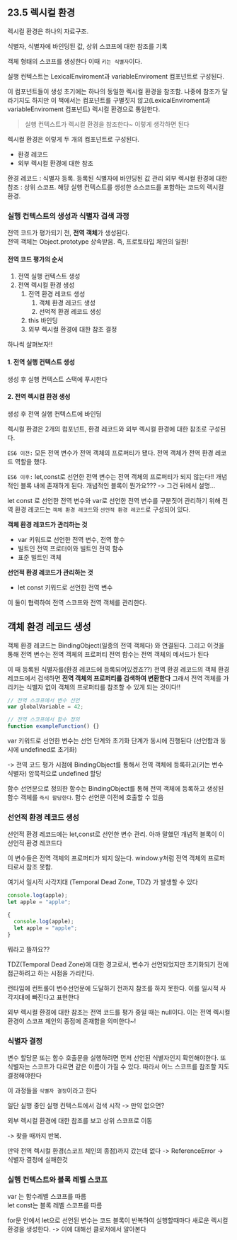 ## 23.5 렉시컬 환경

렉시컬 환경은 하나의 자료구조.

식별자, 식별자에 바인딩된 값, 상위 스코프에 대한 참조를 기록

객체 형태의 스코프를 생성한다 이때 `키는 식별자`이다.

실행 컨텍스트는 LexicalEnviroment과 variableEnviroment 컴포넌트로 구성된다.

이 컴포넌트들이 생성 초기에는 하나의 동일한 렉시컬 환경을 참조함.
나중에 참조가 달라기지도 하지만 이 책에서는 컴포넌트를 구별짓지 않고(LexicalEnviroment과 variableEnviroment 컴포넌트) 렉시컬 환경으로 통일한다.

> 실행 컨텍스트가 렉시컬 환경을 참조한다~ 이렇게 생각하면 된다

렉시컬 환경은 이렇게 두 개의 컴포넌트로 구성된다.

- 환경 레코드
- 외부 렉시컬 환경에 대한 참조

환경 레코드 : 식별자 등록. 등록된 식별자에 바인딩된 값 관리
외부 렉시컬 환경에 대한 참조 : 상위 스코프. 해당 실행 컨텍스트를 생성한 소스코드를 포함하는 코드의 렉시컬 환경.

### 실행 컨텍스트의 생성과 식별자 검색 과정

전역 코드가 평가되기 전, **전역 객체**가 생성된다. <br>
전역 객체는 Object.prototype 상속받음. 즉, 프로토타입 체인의 일원!

#### 전역 코드 평가의 순서

1. 전역 실행 컨텍스트 생성
2. 전역 렉시컬 환경 생성
   1. 전역 환경 레코드 생성
      1. 객체 환경 레코드 생성
      2. 선억적 환경 레코드 생성
   2. this 바인딩
   3. 외부 렉시컬 환경에 대한 참조 결정

하나씩 살펴보자!!

#### 1. 전역 실행 컨텍스트 생성

생성 후 실행 컨텍스트 스택에 푸시한다

#### 2. 전역 렉시컬 환경 생성

생성 후 전역 실행 컨텍스트에 바인딩

렉시컬 환경은 2개의 컴포넌트, 환경 레코드와 외부 렉시컬 환경에 대한 참조로 구성된다.

`ES6 이전:`
모든 전역 변수가 전역 객체의 프로퍼티가 됐다.
전역 객체가 전역 환경 레코드 역할을 했다.

`ES6 이후:`
let,const로 선언한 전역 변수는 전역 객체의 프로퍼티가 되지 않는다!!
개념적인 블록 내에 존재하게 된다.
개념적인 블록이 뭔가요???
-> 그건 뒤에서 설명...

let const 로 선언한 전역 변수와 var로 선언한 전역 변수를 구분짓어 관리하기 위해
전역 환경 레코드는 `객체 환경 레코드`와 `선언적 환경 레코드`로 구성되어 있다.

**객체 환경 레코드가 관리하는 것**

- var 키워드로 선언한 전역 변수, 전역 함수
- 빌트인 전역 프로터이와 빌트인 전역 함수
- 표준 빌트인 객체

**선언적 환경 레코드가 관리하는 것**

- let const 키워드로 선언한 전역 변수

이 둘이 협력하여 전역 스코프와 전역 객체를 관리한다.

## 객체 환경 레코드 생성

객체 환경 레코드는 BindingObject(일종의 전역 객체다) 와 연결된다.
그리고 이것을 통해 전역 변수는 전역 객체의 프로퍼티
전역 함수는 전역 객체의 메서드가 된다

이 때 등록된 식별자를(환경 레코드에 등록되어있겠죠??) 전역 환경 레코드의 객체 환경 레코드에서 검색하면 **전역 객체의 프로퍼티를 검색하여 변환한다**
그래서 전역 객체를 가리키는 식별자 없이 객체의 프로퍼티를 참조할 수 있게 되는 것이다!!

```js
// 전역 스코프에서 변수 선언
var globalVariable = 42;

// 전역 스코프에서 함수 정의
function exampleFunction() {}
```

var 키워드로 선언한 변수는 선언 단계와 초기화 단계가 동시에 진행된다
(선언함과 동시에 undefined로 초기화)

-> 전역 코드 평가 시점에 BindingObject를 통해서 전역 객체에 등록하고(키는 변수 식별자) 암묵적으로 undefined 할당

함수 선언문으로 정의한 함수는
BindingObject를 통해 전역 객체에 등록하고 생성된 함수 객체를 `즉시 할당한다`.
함수 선언문 이전에 호출할 수 있음

### 선언적 환경 레코드 생성

선언적 환경 레코드에는 let,const로 선언한 변수 관리.
아까 말했던 개념적 블록이 이 선언적 환경 레코드다

이 변수들은 전역 객체의 프로퍼티가 되지 않는다. window.y처럼 전역 객체의 프로퍼티로서 참조 못함.

여기서 일시적 사각지대 (Temporal Dead Zone, TDZ) 가 발생할 수 있다

```js
console.log(apple);
let apple = "apple";
```

```js
{
  console.log(apple);
  let apple = "apple";
}
```

뭐라고 뜰까요??

TDZ(Temporal Dead Zone)에 대한 경고로서, 변수가 선언되었지만 초기화되기 전에 접근하려고 하는 시점을 가리킨다.

런타임에 컨트롤이 변수선언문에 도달하기 전까지 참조를 하지 못한다. 이를 일시적 사각지대에 빠진다고 표현한다

외부 렉시컬 환경에 대한 참조는 전역 코드를 평가 중일 때는 null이다.
이는 전역 렉시컬 환경이 스코프 체인의 종점에 존재함을 의미한다~!

### 식별자 결정

변수 할당문 또는 함수 호출문을 실행하려면 먼저 선언된 식별자인지 확인해야한다.
또 식별자는 스코프가 다르면 같은 이름이 가질 수 있다.
따라서 어느 스코프를 참조할 지도 결정해야한다

이 과정들을 `식별자 결정`이라고 한다

일단 실행 중인 실행 컨텍스트에서 검색 시작
-> 만약 없으면?

외부 렉시컬 환경에 대한 참조를 보고 상위 스코프로 이동

-> 찾을 때까지 반복.

만약 전역 렉시컬 환경(스코프 체인의 종점)까지 갔는데 없다 -> ReferenceError -> 식별자 결정에 실패한것

### 실행 컨텍스트와 블록 레벨 스코프

var 는 함수레벨 스코프를 따름<br>
let const는 블록 레벨 스코프를 따름

for문 안에서 let으로 선언된 변수는 코드 블록이 반복하여 실행할때마다 새로운 렉시컬 환경을 생성한다.
-> 이에 대해선 클로저에서 알아본다
